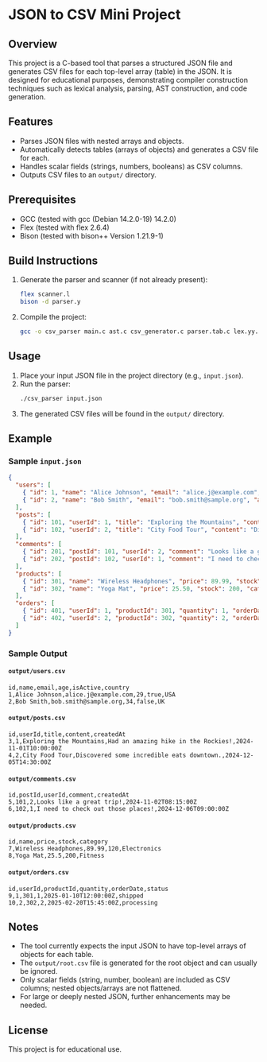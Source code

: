 # JSON to CSV Mini Project

## Overview
This project is a C-based tool that parses a structured JSON file and generates CSV files for each top-level array (table) in the JSON. It is designed for educational purposes, demonstrating compiler construction techniques such as lexical analysis, parsing, AST construction, and code generation.

## Features
- Parses JSON files with nested arrays and objects.
- Automatically detects tables (arrays of objects) and generates a CSV file for each.
- Handles scalar fields (strings, numbers, booleans) as CSV columns.
- Outputs CSV files to an `output/` directory.

## Prerequisites
- GCC (tested with gcc (Debian 14.2.0-19) 14.2.0)
- Flex (tested with flex 2.6.4)
- Bison (tested with bison++ Version 1.21.9-1)

## Build Instructions
1. Generate the parser and scanner (if not already present):
   ```sh
   flex scanner.l
   bison -d parser.y
   ```
2. Compile the project:
   ```sh
   gcc -o csv_parser main.c ast.c csv_generator.c parser.tab.c lex.yy.c -lfl
   ```

## Usage
1. Place your input JSON file in the project directory (e.g., `input.json`).
2. Run the parser:
   ```sh
   ./csv_parser input.json
   ```
3. The generated CSV files will be found in the `output/` directory.

## Example
### Sample `input.json`
```json
{
  "users": [
    { "id": 1, "name": "Alice Johnson", "email": "alice.j@example.com", "age": 29, "isActive": true, "country": "USA" },
    { "id": 2, "name": "Bob Smith", "email": "bob.smith@sample.org", "age": 34, "isActive": false, "country": "UK" }
  ],
  "posts": [
    { "id": 101, "userId": 1, "title": "Exploring the Mountains", "content": "Had an amazing hike in the Rockies!", "createdAt": "2024-11-01T10:00:00Z" },
    { "id": 102, "userId": 2, "title": "City Food Tour", "content": "Discovered some incredible eats downtown.", "createdAt": "2024-12-05T14:30:00Z" }
  ],
  "comments": [
    { "id": 201, "postId": 101, "userId": 2, "comment": "Looks like a great trip!", "createdAt": "2024-11-02T08:15:00Z" },
    { "id": 202, "postId": 102, "userId": 1, "comment": "I need to check out those places!", "createdAt": "2024-12-06T09:00:00Z" }
  ],
  "products": [
    { "id": 301, "name": "Wireless Headphones", "price": 89.99, "stock": 120, "category": "Electronics" },
    { "id": 302, "name": "Yoga Mat", "price": 25.50, "stock": 200, "category": "Fitness" }
  ],
  "orders": [
    { "id": 401, "userId": 1, "productId": 301, "quantity": 1, "orderDate": "2025-01-10T12:00:00Z", "status": "shipped" },
    { "id": 402, "userId": 2, "productId": 302, "quantity": 2, "orderDate": "2025-02-20T15:45:00Z", "status": "processing" }
  ]
}
```

### Sample Output
#### `output/users.csv`
```
id,name,email,age,isActive,country
1,Alice Johnson,alice.j@example.com,29,true,USA
2,Bob Smith,bob.smith@sample.org,34,false,UK
```
#### `output/posts.csv`
```
id,userId,title,content,createdAt
3,1,Exploring the Mountains,Had an amazing hike in the Rockies!,2024-11-01T10:00:00Z
4,2,City Food Tour,Discovered some incredible eats downtown.,2024-12-05T14:30:00Z
```
#### `output/comments.csv`
```
id,postId,userId,comment,createdAt
5,101,2,Looks like a great trip!,2024-11-02T08:15:00Z
6,102,1,I need to check out those places!,2024-12-06T09:00:00Z
```
#### `output/products.csv`
```
id,name,price,stock,category
7,Wireless Headphones,89.99,120,Electronics
8,Yoga Mat,25.5,200,Fitness
```
#### `output/orders.csv`
```
id,userId,productId,quantity,orderDate,status
9,1,301,1,2025-01-10T12:00:00Z,shipped
10,2,302,2,2025-02-20T15:45:00Z,processing
```

## Notes
- The tool currently expects the input JSON to have top-level arrays of objects for each table.
- The `output/root.csv` file is generated for the root object and can usually be ignored.
- Only scalar fields (string, number, boolean) are included as CSV columns; nested objects/arrays are not flattened.
- For large or deeply nested JSON, further enhancements may be needed.

## License
This project is for educational use. 